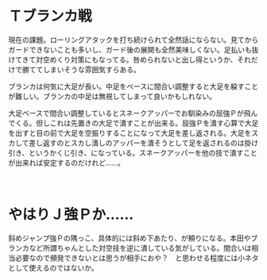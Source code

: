 # Ｔブランカ戦

現在の課題。ローリングアタックを打ち続けられて全然話にならない。見てからガードできないことも多いし、ガード後の展開も全然美味しくない。足払いも抜けてきて対空めくり対策にもなってる。咎められないと出し得というか、それだけで勝ててしまいそうな雰囲気すらある。

ブランカは何気に大足が長い。中足をベースに間合い調整すると大足を躱すことが難しい。ブランカの中足は無視してしまって良いかもしれない。

大足ベースで間合い調整しているとスネークアッパーでお馴染みの屈強Ｐが飛んでくる。但しこれは先置きの大足で潰すことが出来る。屈強Ｐを潰す心算で大足を出すと目の前で大足を空振りすることになって大足を差し返される。大足をスカして差し返すのとスカし潰しのアッパーを潰そうとして足を返されるのは掛け引き、というかくじ引き、になっている。スネークアッパーを他の技で潰すことが出来れば安定するのだけれど……。

　
　

# やはりＪ強Ｐか……

斜めジャンプ強Ｐの隅っこ、具体的には斜め下あたり、が頼りになる。本田やブランカなど所謂ちゃんとした対空技を逆に潰している気がしている。間合いは相当必要なので頻発できないとは思うが相手におや？　と思わせる程度には小ネタとして使えるのではないか。

